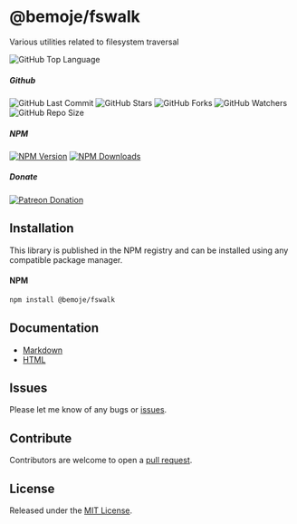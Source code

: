 # @bemoje/fswalk
Various utilities related to filesystem traversal

![GitHub Top Language](https://img.shields.io/github/languages/top/bemoje/https://github.com/bemoje/tsmono)

##### Github
![GitHub Last Commit](https://img.shields.io/github/last-commit/bemoje/https://github.com/bemoje/tsmono?color=red)
![GitHub Stars](https://img.shields.io/github/stars/bemoje/https://github.com/bemoje/tsmono)
![GitHub Forks](https://img.shields.io/github/forks/bemoje/https://github.com/bemoje/tsmono)
![GitHub Watchers](https://img.shields.io/github/watchers/bemoje/https://github.com/bemoje/tsmono)
![GitHub Repo Size](https://img.shields.io/github/repo-size/bemoje/https://github.com/bemoje/tsmono)

##### NPM
<span><a href="https://npmjs.org/@bemoje/fswalk" title="View this project on NPM"><img src="https://img.shields.io/npm/v/@bemoje/fswalk" alt="NPM Version" /></a></span>
<span><a href="https://npmjs.org/@bemoje/fswalk" title="NPM Downloads"><img src="https://img.shields.io/npm/dt/@bemoje/fswalk" alt="NPM Downloads" /></a></span>


##### Donate
<span><a href="https://www.patreon.com/user?u=40752770" title="Donate using Patreon"><img src="https://img.shields.io/badge/patreon-donate-yellow.svg" alt="Patreon Donation" /></a></span>

## Installation
This library is published in the NPM registry and can be installed using any compatible package manager.

#### NPM
```sh
npm install @bemoje/fswalk
```

## Documentation
- [Markdown](https://github.com/bemoje/tsmono/pkg/fswalk/docs/md/index.md)
- [HTML](https://github.com/bemoje/tsmono/pkg/fswalk/docs/md/index.md)

## Issues
Please let me know of any bugs or [issues](https://github.com/bemoje/https://github.com/bemoje/tsmono/issues).

## Contribute
Contributors are welcome to open a [pull request](https://github.com/bemoje/https://github.com/bemoje/tsmono/pulls).

## License
Released under the [MIT License](./LICENSE).
